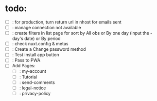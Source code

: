 # todo: 
- [ ] : for production, turn return url in nhost for emails sent
- [ ] : manage connection not available
- [ ] : create filters in list page for sort by All obs or By one day (input the - day's date) or By period
- [ ] : check nuxt.config & metas
- [ ] : Create a Change password method
- [ ] : Test install app button
- [ ] : Pass to PWA
- [ ] Add Pages:
  - [ ] : my-account
  - [ ] : Tutorial
  - [ ] : send-comments
  - [ ] : legal-notice
  - [ ] : privacy-policy